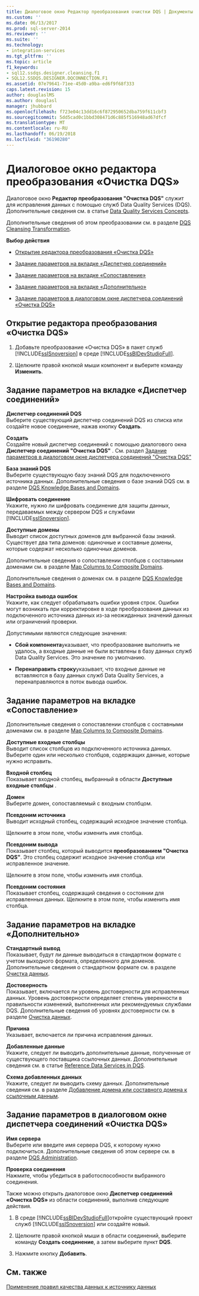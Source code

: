 ```yaml
---
title: Диалоговое окно Редактор преобразования очистки DQS | Документы Microsoft
ms.custom: ''
ms.date: 06/13/2017
ms.prod: sql-server-2014
ms.reviewer: ''
ms.suite: ''
ms.technology:
- integration-services
ms.tgt_pltfrm: ''
ms.topic: article
f1_keywords:
- sql12.ssdqs.designer.cleansing.f1
- SQL12.SSDQS.DESIGNER.DQCONNECTION.F1
ms.assetid: 07e79641-71ee-45d0-a9ba-ed6f9f68f333
caps.latest.revision: 15
author: douglaslMS
ms.author: douglasl
manager: jhubbard
ms.openlocfilehash: f723e04c13dd16c6f872950652dba759f611cbf3
ms.sourcegitcommit: 5dd5cad0c1bbd308471d6c885f516948ad67dfcf
ms.translationtype: MT
ms.contentlocale: ru-RU
ms.lasthandoff: 06/19/2018
ms.locfileid: "36190280"
---
```

# <a name="dqs-cleansing-transformation-editor-dialog-box"></a>Диалоговое окно редактора преобразования «Очистка DQS»
  Диалоговое окно **Редактор преобразования "Очистка DQS"** служит для исправления данных с помощью служб Data Quality Services (DQS). Дополнительные сведения см. в статье [Data Quality Services Concepts](../../2014/data-quality-services/data-quality-services-concepts.md).  
  
 Дополнительные сведения об этом преобразовании см. в разделе [DQS Cleansing Transformation](data-flow/transformations/dqs-cleansing-transformation.md).  
  
 **Выбор действия**  
  
-   [Открытие редактора преобразования «Очистка DQS»](#open)  
  
-   [Задание параметров на вкладке «Диспетчер соединений»](#connection)  
  
-   [Задание параметров на вкладке «Сопоставление»](#mapping)  
  
-   [Задание параметров на вкладке «Дополнительно»](#advanced)  
  
-   [Задание параметров в диалоговом окне диспетчера соединений «Очистка DQS»](#manager)  
  
##  <a name="open"></a> Открытие редактора преобразования «Очистка DQS»  
  
1.  Добавьте преобразование «Очистка DQS» в пакет служб [!INCLUDE[ssISnoversion](../includes/ssisnoversion-md.md)] в среде [!INCLUDE[ssBIDevStudioFull](../includes/ssbidevstudiofull-md.md)].  
  
2.  Щелкните правой кнопкой мыши компонент и выберите команду **Изменить**.  
  
##  <a name="connection"></a> Задание параметров на вкладке «Диспетчер соединений»  
 **Диспетчер соединений DQS**  
 Выберите существующий диспетчер соединений DQS из списка или создайте новое соединение, нажав кнопку **Создать**.  
  
 **Создать**  
 Создайте новый диспетчер соединений с помощью диалогового окна **Диспетчер соединений "Очистка DQS"** . См. раздел [Задание параметров в диалоговом окне диспетчера соединений "Очистка DQS"](#manager)  
  
 **База знаний DQS**  
 Выберите существующую базу знаний DQS для подключенного источника данных. Дополнительные сведения о базе знаний DQS см. в разделе [DQS Knowledge Bases and Domains](../../2014/data-quality-services/dqs-knowledge-bases-and-domains.md).  
  
 **Шифровать соединение**  
 Укажите, нужно ли шифровать соединение для защиты данных, передаваемых между сервером DQS и службами [!INCLUDE[ssISnoversion](../includes/ssisnoversion-md.md)].  
  
 **Доступные домены**  
 Выводит список доступных доменов для выбранной базы знаний. Существует два типа доменов: одиночные и составные домены, которые содержат несколько одиночных доменов.  
  
 Дополнительные сведения о сопоставлении столбцов с составными доменами см. в разделе [Map Columns to Composite Domains](data-flow/transformations/map-columns-to-composite-domains.md).  
  
 Дополнительные сведения о доменах см. в разделе [DQS Knowledge Bases and Domains](../../2014/data-quality-services/dqs-knowledge-bases-and-domains.md).  
  
 **Настройка вывода ошибок**  
 Укажите, как следует обрабатывать ошибки уровня строк. Ошибки могут возникать при корректировке в ходе преобразования данных из подключенного источника данных из-за неожиданных значений данных или ограничений проверки.  
  
 Допустимыми являются следующие значения:  
  
-   **Сбой компонента**указывает, что преобразование выполнить не удалось, а входные данные не были вставлены в базу данных служб Data Quality Services. Это значение по умолчанию.  
  
-   **Перенаправить строку**указывает, что входные данные не вставляются в базу данных служб Data Quality Services, а перенаправляются в поток вывода ошибок.  
  
##  <a name="mapping"></a> Задание параметров на вкладке «Сопоставление»  
 Дополнительные сведения о сопоставлении столбцов с составными доменами см. в разделе [Map Columns to Composite Domains](data-flow/transformations/map-columns-to-composite-domains.md).  
  
 **Доступные входные столбцы**  
 Выводит список столбцов из подключенного источника данных. Выберите один или несколько столбцов, содержащих данные, которые нужно исправить.  
  
 **Входной столбец**  
 Показывает входной столбец, выбранный в области **Доступные входные столбцы** .  
  
 **Домен**  
 Выберите домен, сопоставляемый с входным столбцом.  
  
 **Псевдоним источника**  
 Выводит исходный столбец, содержащий исходное значение столбца.  
  
 Щелкните в этом поле, чтобы изменить имя столбца.  
  
 **Псевдоним вывода**  
 Показывает столбец, который выводится **преобразованием "Очистка DQS"**. Это столбец содержит исходное значение столбца или исправленное значение.  
  
 Щелкните в этом поле, чтобы изменить имя столбца.  
  
 **Псевдоним состояния**  
 Показывает столбец, содержащий сведения о состоянии для исправленных данных. Щелкните в этом поле, чтобы изменить имя столбца.  
  
##  <a name="advanced"></a> Задание параметров на вкладке «Дополнительно»  
 **Стандартный вывод**  
 Показывает, будут ли данные выводиться в стандартном формате с учетом выходного формата, определенного для доменов. Дополнительные сведения о стандартном формате см. в разделе [Очистка данных](../../2014/data-quality-services/data-cleansing.md).  
  
 **Достоверность**  
 Показывает, включается ли уровень достоверности для исправленных данных. Уровень достоверности определяет степень уверенности в правильности изменений, выполненных или рекомендуемых службами DQS. Дополнительные сведения об уровнях достоверности см. в разделе [Очистка данных](../../2014/data-quality-services/data-cleansing.md).  
  
 **Причина**  
 Указывает, включается ли причина исправления данных.  
  
 **Добавленные данные**  
 Укажите, следует ли выводить дополнительные данные, полученные от существующего поставщика ссылочных данных. Дополнительные сведения см. в статье [Reference Data Services in DQS](../../2014/data-quality-services/reference-data-services-in-dqs.md).  
  
 **Схема добавленных данных**  
 Укажите, следует ли выводить схему данных. Дополнительные сведения см. в разделе [Добавление домена или составного домена к ссылочным данным](../../2014/data-quality-services/attach-a-domain-or-composite-domain-to-reference-data.md).  
  
##  <a name="manager"></a> Задание параметров в диалоговом окне диспетчера соединений «Очистка DQS»  
 **Имя сервера**  
 Выберите или введите имя сервера DQS, к которому нужно подключиться. Дополнительные сведения об этом сервере см. в разделе [DQS Administration](../../2014/data-quality-services/dqs-administration.md).  
  
 **Проверка соединения**  
 Нажмите, чтобы убедиться в работоспособности выбранного соединения.  
  
 Также можно открыть диалоговое окно **Диспетчер соединений «Очистка DQS»** из области соединений, выполнив следующие действия.  
  
1.  В среде [!INCLUDE[ssBIDevStudioFull](../includes/ssbidevstudiofull-md.md)]откройте существующий проект служб [!INCLUDE[ssISnoversion](../includes/ssisnoversion-md.md)] или создайте новый.  
  
2.  Щелкните правой кнопкой мыши в области соединений, выберите команду **Создать соединение**, а затем выберите пункт **DQS**.  
  
3.  Нажмите кнопку **Добавить**.  
  
## <a name="see-also"></a>См. также  
 [Применение правил качества данных к источнику данных](data-flow/transformations/apply-data-quality-rules-to-data-source.md)  
  
  